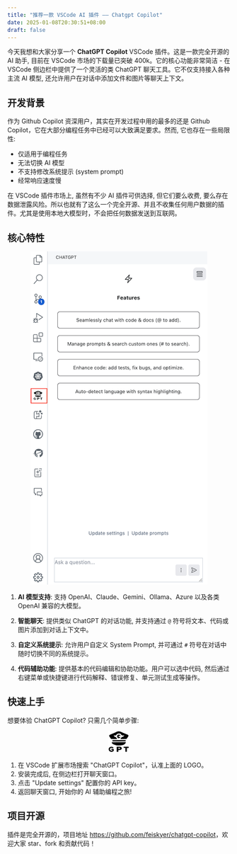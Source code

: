 ```yaml
---
title: "推荐一款 VSCode AI 插件 —— Chatgpt Copilot"
date: 2025-01-08T20:30:51+08:00
draft: false
---
```


今天我想和大家分享一个 **ChatGPT Copilot** VSCode 插件。这是一款完全开源的 AI 助手, 目前在 VSCode 市场的下载量已突破 400k。它的核心功能非常简洁 - 在 VSCode 侧边栏中提供了一个灵活的类 ChatGPT 聊天工具。它不仅支持接入各种主流 AI 模型, 还允许用户在对话中添加文件和图片等聊天上下文。

## 开发背景

作为 Github Copilot 资深用户，其实在开发过程中用的最多的还是 Github Copilot，它在大部分编程任务中已经可以大致满足要求。然而, 它也存在一些局限性:

* 仅适用于编程任务
* 无法切换 AI 模型
* 不支持修改系统提示 (system prompt)
* 经常响应速度慢

在 VSCode 插件市场上, 虽然有不少 AI 插件可供选择, 但它们要么收费, 要么存在数据泄露风险。所以也就有了这么一个完全开源、并且不收集任何用户数据的插件。尤其是使用本地大模型时，不会把任何数据发送到互联网。

## 核心特性

<div align=center>
 <img src="/assets/image-20250109215246111.png"/>
</div>

1. **AI 模型支持**: 支持 OpenAI、Claude、Gemini、Ollama、Azure 以及各类 OpenAI 兼容的大模型。

2. **智能聊天**: 提供类似 ChatGPT 的对话功能, 并支持通过 `@` 符号将文本、代码或图片添加到对话上下文中。

3. **自定义系统提示**: 允许用户自定义 System Prompt, 并可通过 `#` 符号在对话中随时切换不同的系统提示。

4. **代码辅助功能**: 提供基本的代码编辑和协助功能。用户可以选中代码, 然后通过右键菜单或快捷键进行代码解释、错误修复、单元测试生成等操作。

## 快速上手

想要体验 ChatGPT Copilot? 只需几个简单步骤:

<div align=center>
 <img src="/assets/image-20250109215343918.png"/>
</div>

1. 在 VSCode 扩展市场搜索 "ChatGPT Copilot"，认准上面的 LOGO。
2. 安装完成后, 在侧边栏打开聊天窗口。
3. 点击 "Update settings" 配置你的 API key。
4. 返回聊天窗口, 开始你的 AI 辅助编程之旅!



## 项目开源

插件是完全开源的，项目地址 <https://github.com/feiskyer/chatgpt-copilot>，欢迎大家 star、fork 和贡献代码！

